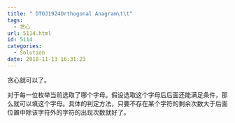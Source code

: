 ```yaml
---
title: " DTOJ1924Orthogonal Anagram\t\t"
tags:
  - 贪心
url: 5114.html
id: 5114
categories:
  - Solution
date: 2018-11-13 16:31:23
---
```


贪心就可以了。

对于每一位枚举当前选取了哪个字母。假设选取这个字母后后面还能满足条件，那么就可以填这个字母。具体的判定方法，只要不存在某个字符的剩余次数大于后面位置中除该字符外的字符的出现次数就好了。